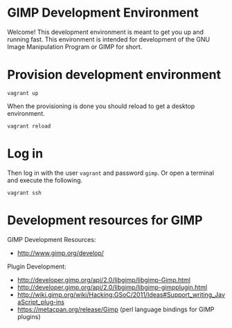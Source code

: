 # GIMP Development Environment

Welcome!  This development environment is meant to get you up and running fast.
This environment is intended for development of the GNU Image Manipulation
Program or GIMP for short.

# Provision development environment

    vagrant up

When the provisioning is done you should reload to get a desktop
environment.

    vagrant reload

# Log in

Then log in with the user `vagrant` and password `gimp`.  Or open a
terminal and execute the following.

    vagrant ssh

# Development resources for GIMP

GIMP Development Resources:

* http://www.gimp.org/develop/

Plugin Development:

* http://developer.gimp.org/api/2.0/libgimp/libgimp-Gimp.html
* http://developer.gimp.org/api/2.0/libgimp/libgimp-gimpplugin.html
* http://wiki.gimp.org/wiki/Hacking:GSoC/2011/Ideas#Support_writing_JavaScript_plug-ins
* https://metacpan.org/release/Gimp (perl language bindings for GIMP plugins)
